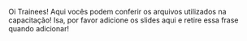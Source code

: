 Oi Trainees! Aqui vocês podem conferir os arquivos utilizados na capacitação!
Isa, por favor adicione os slides aqui e retire essa frase quando adicionar!
